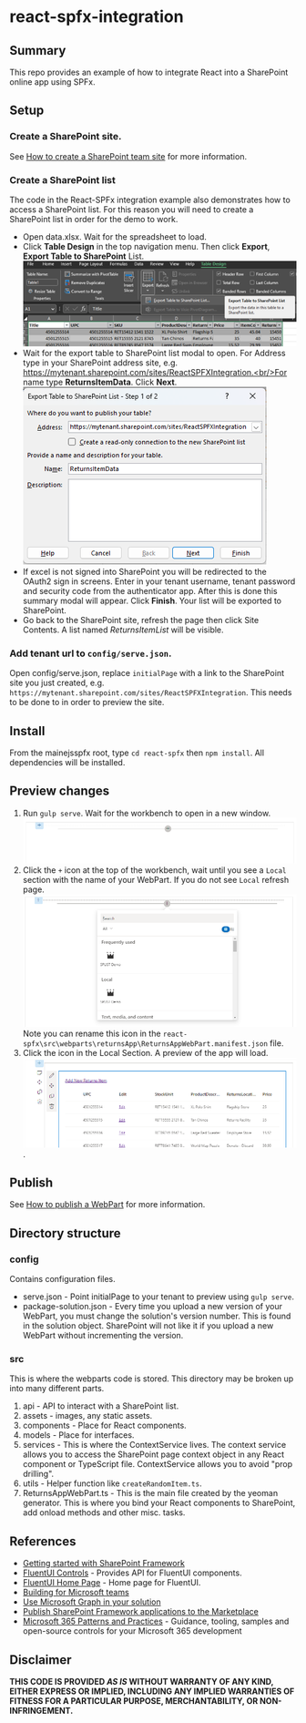 # react-spfx-integration

## Summary
This repo provides an example of how to integrate React into a SharePoint online app using SPFx.

## Setup

### Create a SharePoint site.
See [How to create a SharePoint team site](../docs/CREATE_TEAM_SITE.md) for more information.

### Create a SharePoint list
The code in the React-SPFx integration example also demonstrates how to access a SharePoint list. For this reason you will need to create a SharePoint list in order for the demo to work.

* Open data.xlsx. Wait for the spreadsheet to load.
* Click **Table Design** in the top navigation menu. Then click **Export**, **Export Table to SharePoint** List.<br/>
![Export table to SP List](../docs/images/exportTableToSPList.png)
* Wait for the export table to SharePoint list modal to open. For Address type in your SharePoint address site, e.g. https://mytenant.sharepoint.com/sites/ReactSPFXIntegration.<br/>For name type **ReturnsItemData**. Click **Next**.<br />
![SP Export Modal](../docs/images/spModal.png)
* If excel is not signed into SharePoint you will be redirected to the OAuth2 sign in screens. Enter in your tenant username, tenant password and security code from the authenticator app. After this is done this summary modal will appear. Click **Finish**. Your list will be exported to SharePoint.
* Go back to the SharePoint site, refresh the page then click Site Contents. A list named *ReturnsItemList* will be visible.

### Add tenant url to `config/serve.json`.
Open config/serve.json, replace `initialPage` with a link to the SharePoint site you just created, e.g. `https://mytenant.sharepoint.com/sites/ReactSPFXIntegration`. This needs to be done to in order to preview the site.

## Install
From the mainejsspfx root, type `cd react-spfx` then `npm install`. All dependencies will be installed.

## Preview changes
1. Run `gulp serve`. Wait for the workbench to open in a new window.<br />![SharePoint Workbench](../docs/images/sharepointWorkbench.png)
2. Click the `+` icon at the top of the workbench, wait until you see a `Local` section with the name of your WebPart. If you do not see `Local` refresh page.<br/>![SharePoint Local Workbench](../docs/images/sharepointWorkbenchLocalSection.png)<br/>Note you can rename this icon in the `react-spfx\src\webparts\returnsApp\ReturnsAppWebPart.manifest.json` file.
3. Click the icon in the Local Section. A preview of the app will load.<br>![WebPart preview](../docs/images/preview.png).

## Publish
See [How to publish a WebPart](../docs/PUBLISH_APP.md) for more information.

## Directory structure

### config 
Contains configuration files.
* serve.json - Point initialPage to your tenant to preview using `gulp serve`.
* package-solution.json - Every time you upload a new version of your WebPart, you must change the solution's version number. This is found in the solution object. SharePoint will not like it if you upload a new WebPart without incrementing the version.

### src
This is where the webparts code is stored. This directory may be broken up into many different parts. 
1. api - API to interact with a SharePoint list.
2. assets - images, any static assets.
3. components - Place for React components.
4. models - Place for interfaces.
5. services - This is where the ContextService lives. The context service allows you to access the SharePoint page context object in any React component or TypeScript file. ContextService allows you to avoid "prop drilling".
6. utils - Helper function like `createRandomItem.ts`.
7. ReturnsAppWebPart.ts - This is the main file created by the yeoman generator. This is where you bind your React components to SharePoint, add onload methods and other misc. tasks.

## References
-   [Getting started with SharePoint Framework](https://docs.microsoft.com/en-us/sharepoint/dev/spfx/set-up-your-developer-tenant)
-   [FluentUI Controls](https://developer.microsoft.com/en-us/fluentui#/controls/) - Provides API for FluentUI components.
-   [FluentUI Home Page](https://developer.microsoft.com/en-us/fluentui#/) - Home page for FluentUI. 
-   [Building for Microsoft teams](https://docs.microsoft.com/en-us/sharepoint/dev/spfx/build-for-teams-overview)
-   [Use Microsoft Graph in your solution](https://docs.microsoft.com/en-us/sharepoint/dev/spfx/web-parts/get-started/using-microsoft-graph-apis)
-   [Publish SharePoint Framework applications to the Marketplace](https://docs.microsoft.com/en-us/sharepoint/dev/spfx/publish-to-marketplace-overview)
-   [Microsoft 365 Patterns and Practices](https://aka.ms/m365pnp) - Guidance, tooling, samples and open-source controls for your Microsoft 365 development

## Disclaimer
**THIS CODE IS PROVIDED _AS IS_ WITHOUT WARRANTY OF ANY KIND, EITHER EXPRESS OR IMPLIED, INCLUDING ANY IMPLIED WARRANTIES OF FITNESS FOR A PARTICULAR PURPOSE, MERCHANTABILITY, OR NON-INFRINGEMENT.**
